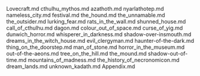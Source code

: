 Lovecraft.md
cthulhu_mythos.md
azathoth.md
nyarlathotep.md
nameless_city.md
festival.md
the_hound.md
the_unnamable.md
the_outsider.md
lurking_fear.md
rats_in_the_wall.md
shunned_house.md
call_of_cthulhu.md
dagon.md
colour_out_of_space.md
curse_of_yig.md
dunwich_horror.md
whisperer_in_darkness.md
shadow-over-insmouth.md
dreams_in_the_witch_house.md
evil_clergyman.md
haunter-of-the-dark.md
thing_on_the_doorstep.md
man_of_stone.md
horror_in_the_museum.md
out-of-the-aeons.md
tree_on_the_hill.md
the_mound.md
shadow-out-of-time.md
mountains_of_madness.md
the_history_of_necronomicon.md
dream_lands.md
unknown_kadath.md
Appendix.md
